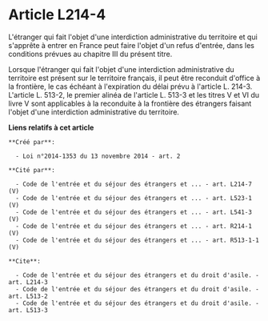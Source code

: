 # Article L214-4

L'étranger qui fait l'objet d'une interdiction administrative du territoire et qui s'apprête à entrer en France peut faire
l'objet d'un refus d'entrée, dans les conditions prévues au chapitre III du présent titre. 

Lorsque l'étranger qui fait l'objet d'une interdiction administrative du territoire est présent sur le territoire français,
il peut être reconduit d'office à la frontière, le cas échéant à l'expiration du délai prévu à l'article L. 214-3. L'article
L. 513-2, le premier alinéa de l'article L. 513-3 et les titres V et VI du livre V sont applicables à la reconduite à la
frontière des étrangers faisant l'objet d'une interdiction administrative du territoire.

**Liens relatifs à cet article**

	**Créé par**:

	  - Loi n°2014-1353 du 13 novembre 2014 - art. 2

	**Cité par**:

	  - Code de l'entrée et du séjour des étrangers et ... - art. L214-7 (V)
	  - Code de l'entrée et du séjour des étrangers et ... - art. L523-1 (V)
	  - Code de l'entrée et du séjour des étrangers et ... - art. L541-3 (V)
	  - Code de l'entrée et du séjour des étrangers et ... - art. R214-1 (V)
	  - Code de l'entrée et du séjour des étrangers et ... - art. R513-1-1 (V)

	**Cite**:

	  - Code de l'entrée et du séjour des étrangers et du droit d'asile. - art. L214-3
	  - Code de l'entrée et du séjour des étrangers et du droit d'asile. - art. L513-2
	  - Code de l'entrée et du séjour des étrangers et du droit d'asile. - art. L513-3
